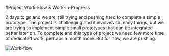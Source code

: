 #Project Work-Flow & Work-in-Progress

2 days to go and we are still trying and pushing hard to complete a simple prototype. The project is challenging and it involves so many things, but we are trying to implement simple small prototypes that can be integrated better later on. To complete and this type of project we need few more time of dedicated work, perhaps a month more. But for now, we are pushing. 


![Work-flow](../project_images/Work_progress.png?raw=true "Work-flow")
